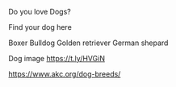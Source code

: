 Do you love Dogs?

Find your dog here

Boxer
Bulldog
Golden retriever
German shepard

Dog image https://t.ly/HVGiN

https://www.akc.org/dog-breeds/
